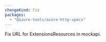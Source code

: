 ```yaml
---
changeKind: fix
packages:
  - "@azure-tools/azure-http-specs"
---
```


Fix URL for ExtensionsResources in mockapi.
